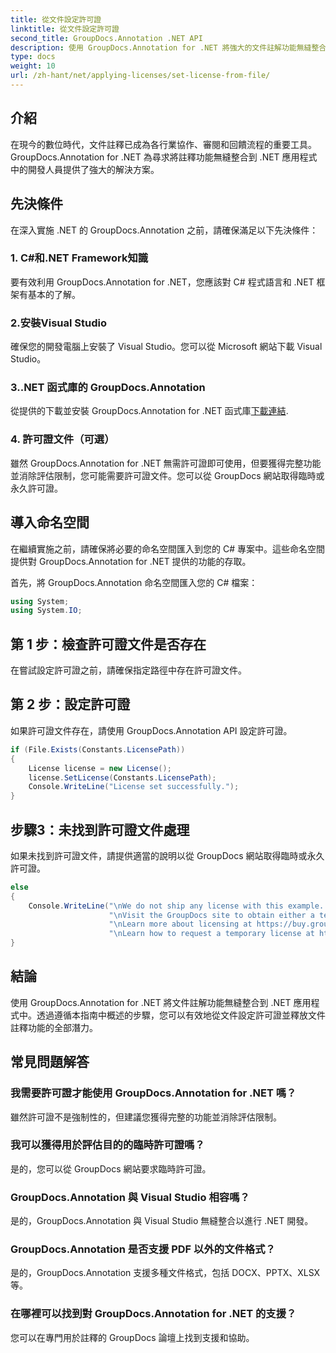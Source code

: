 ```yaml
---
title: 從文件設定許可證
linktitle: 從文件設定許可證
second_title: GroupDocs.Annotation .NET API
description: 使用 GroupDocs.Annotation for .NET 將強大的文件註解功能無縫整合到您的 .NET 應用程式中。
type: docs
weight: 10
url: /zh-hant/net/applying-licenses/set-license-from-file/
---
```

## 介紹
在現今的數位時代，文件註釋已成為各行業協作、審閱和回饋流程的重要工具。 GroupDocs.Annotation for .NET 為尋求將註釋功能無縫整合到 .NET 應用程式中的開發人員提供了強大的解決方案。
## 先決條件
在深入實施 .NET 的 GroupDocs.Annotation 之前，請確保滿足以下先決條件：
### 1. C#和.NET Framework知識
要有效利用 GroupDocs.Annotation for .NET，您應該對 C# 程式語言和 .NET 框架有基本的了解。
### 2.安裝Visual Studio
確保您的開發電腦上安裝了 Visual Studio。您可以從 Microsoft 網站下載 Visual Studio。
### 3..NET 函式庫的 GroupDocs.Annotation
從提供的下載並安裝 GroupDocs.Annotation for .NET 函式庫[下載連結](https://releases.groupdocs.com/annotation/net/).
### 4. 許可證文件（可選）
雖然 GroupDocs.Annotation for .NET 無需許可證即可使用，但要獲得完整功能並消除評估限制，您可能需要許可證文件。您可以從 GroupDocs 網站取得臨時或永久許可證。

## 導入命名空間
在繼續實施之前，請確保將必要的命名空間匯入到您的 C# 專案中。這些命名空間提供對 GroupDocs.Annotation for .NET 提供的功能的存取。

首先，將 GroupDocs.Annotation 命名空間匯入您的 C# 檔案：
```csharp
using System;
using System.IO;
```
## 第 1 步：檢查許可證文件是否存在
在嘗試設定許可證之前，請確保指定路徑中存在許可證文件。
## 第 2 步：設定許可證
如果許可證文件存在，請使用 GroupDocs.Annotation API 設定許可證。
```csharp
if (File.Exists(Constants.LicensePath))
{
    License license = new License();
    license.SetLicense(Constants.LicensePath);
    Console.WriteLine("License set successfully.");
}
```
## 步驟3：未找到許可證文件處理
如果未找到許可證文件，請提供適當的說明以從 GroupDocs 網站取得臨時或永久許可證。
```csharp
else
{
    Console.WriteLine("\nWe do not ship any license with this example. " +
                      "\nVisit the GroupDocs site to obtain either a temporary or permanent license. " +
                      "\nLearn more about licensing at https://buy.groupdocs.com/faqs/licensing。 ” +
                      "\nLearn how to request a temporary license at https://buy.groupdocs.com/temporary-license。
}
```

## 結論
使用 GroupDocs.Annotation for .NET 將文件註解功能無縫整合到 .NET 應用程式中。透過遵循本指南中概述的步驟，您可以有效地從文件設定許可證並釋放文件註釋功能的全部潛力。
## 常見問題解答
### 我需要許可證才能使用 GroupDocs.Annotation for .NET 嗎？
雖然許可證不是強制性的，但建議您獲得完整的功能並消除評估限制。
### 我可以獲得用於評估目的的臨時許可證嗎？
是的，您可以從 GroupDocs 網站要求臨時許可證。
### GroupDocs.Annotation 與 Visual Studio 相容嗎？
是的，GroupDocs.Annotation 與 Visual Studio 無縫整合以進行 .NET 開發。
### GroupDocs.Annotation 是否支援 PDF 以外的文件格式？
是的，GroupDocs.Annotation 支援多種文件格式，包括 DOCX、PPTX、XLSX 等。
### 在哪裡可以找到對 GroupDocs.Annotation for .NET 的支援？
您可以在專門用於註釋的 GroupDocs 論壇上找到支援和協助。